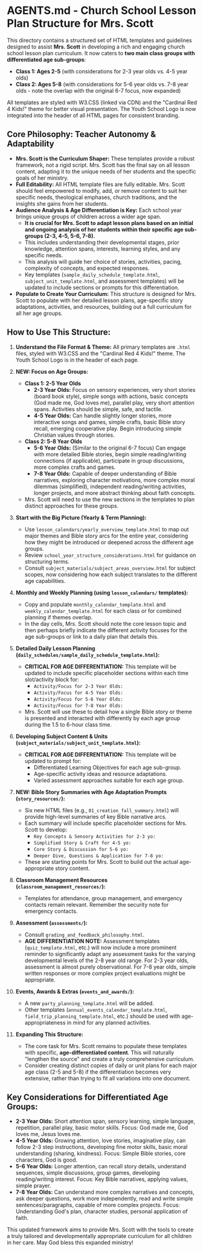 # AGENTS.md - Church School Lesson Plan Structure for Mrs. Scott

This directory contains a structured set of HTML templates and guidelines designed to assist **Mrs. Scott** in developing a rich and engaging church school lesson plan curriculum. It now caters to **two main class groups with differentiated age sub-groups**:
*   **Class 1: Ages 2-5** (with considerations for 2-3 year olds vs. 4-5 year olds)
*   **Class 2: Ages 5-8** (with considerations for 5-6 year olds vs. 7-8 year olds - note the overlap with the original 6-7 focus, now expanded)

All templates are styled with W3.CSS (linked via CDN) and the "Cardinal Red 4 Kids!" theme for better visual presentation. The Youth School Logo is now integrated into the header of all HTML pages for consistent branding.

## Core Philosophy: Teacher Autonomy & Adaptability

*   **Mrs. Scott is the Curriculum Shaper:** These templates provide a robust framework, not a rigid script. Mrs. Scott has the final say on all lesson content, adapting it to the unique needs of her students and the specific goals of her ministry.
*   **Full Editability:** All HTML template files are fully editable. Mrs. Scott should feel empowered to modify, add, or remove content to suit her specific needs, theological emphases, church traditions, and the insights she gains from her students.
*   **Audience Analysis & Age Differentiation is Key:** Each school year brings unique groups of children across a wider age span.
    *   **It is crucial for Mrs. Scott to adapt lesson plans based on an initial and ongoing analysis of her students within their specific age sub-groups (2-3, 4-5, 5-6, 7-8).**
    *   This includes understanding their developmental stages, prior knowledge, attention spans, interests, learning styles, and any specific needs.
    *   This analysis will guide her choice of stories, activities, pacing, complexity of concepts, and expected responses.
    *   Key templates (`sample_daily_schedule_template.html`, `subject_unit_template.html`, and assessment templates) will be updated to include sections or prompts for this differentiation.
*   **Populate to Create Your Curriculum:** This structure is designed for Mrs. Scott to populate with her detailed lesson plans, age-specific story adaptations, activities, and resources, building out a full curriculum for all her age groups.

## How to Use This Structure:

1.  **Understand the File Format & Theme:** All primary templates are `.html` files, styled with W3.CSS and the "Cardinal Red 4 Kids!" theme. The Youth School Logo is in the header of each page.

2.  **NEW: Focus on Age Groups:**
    *   **Class 1: 2-5 Year Olds**
        *   **2-3 Year Olds:** Focus on sensory experiences, very short stories (board book style), simple songs with actions, basic concepts (God made me, God loves me), parallel play, very short attention spans. Activities should be simple, safe, and tactile.
        *   **4-5 Year Olds:** Can handle slightly longer stories, more interactive songs and games, simple crafts, basic Bible story recall, emerging cooperative play. Begin introducing simple Christian values through stories.
    *   **Class 2: 5-8 Year Olds**
        *   **5-6 Year Olds:** (Similar to the original 6-7 focus) Can engage with more detailed Bible stories, begin simple reading/writing connections (if applicable), participate in group discussions, more complex crafts and games.
        *   **7-8 Year Olds:** Capable of deeper understanding of Bible narratives, exploring character motivations, more complex moral dilemmas (simplified), independent reading/writing activities, longer projects, and more abstract thinking about faith concepts.
    *   Mrs. Scott will need to use the new sections in the templates to plan distinct approaches for these groups.

3.  **Start with the Big Picture (Yearly & Term Planning):**
    *   Use `lesson_calendars/yearly_overview_template.html` to map out major themes and Bible story arcs for the entire year, considering how they might be introduced or deepened across the different age groups.
    *   Review `school_year_structure_considerations.html` for guidance on structuring terms.
    *   Consult `subject_materials/subject_areas_overview.html` for subject scopes, now considering how each subject translates to the different age capabilities.

4.  **Monthly and Weekly Planning (using `lesson_calendars/` templates):**
    *   Copy and populate `monthly_calendar_template.html` and `weekly_calendar_template.html` for each class or for combined planning if themes overlap.
    *   In the day cells, Mrs. Scott should note the core lesson topic and then perhaps briefly indicate the different activity focuses for the age sub-groups or link to a daily plan that details this.

5.  **Detailed Daily Lesson Planning (`daily_schedules/sample_daily_schedule_template.html`):**
    *   **CRITICAL FOR AGE DIFFERENTIATION:** This template will be updated to include specific placeholder sections within each time slot/activity block for:
        *   `Activity/Focus for 2-3 Year Olds:`
        *   `Activity/Focus for 4-5 Year Olds:`
        *   `Activity/Focus for 5-6 Year Olds:`
        *   `Activity/Focus for 7-8 Year Olds:`
    *   Mrs. Scott will use these to detail how a single Bible story or theme is presented and interacted with differently by each age group during the 1.5 to 6-hour class time.

6.  **Developing Subject Content & Units (`subject_materials/subject_unit_template.html`):**
    *   **CRITICAL FOR AGE DIFFERENTIATION:** This template will be updated to prompt for:
        *   Differentiated Learning Objectives for each age sub-group.
        *   Age-specific activity ideas and resource adaptations.
        *   Varied assessment approaches suitable for each age group.

7.  **NEW: Bible Story Summaries with Age Adaptation Prompts (`story_resources/`):**
    *   Six new HTML files (e.g., `01_creation_fall_summary.html`) will provide high-level summaries of key Bible narrative arcs.
    *   Each summary will include specific placeholder sections for Mrs. Scott to develop:
        *   `Key Concepts & Sensory Activities for 2-3 yo:`
        *   `Simplified Story & Craft for 4-5 yo:`
        *   `Core Story & Discussion for 5-6 yo:`
        *   `Deeper Dive, Questions & Application for 7-8 yo:`
    *   These are starting points for Mrs. Scott to build out the actual age-appropriate story content.

8.  **Classroom Management Resources (`classroom_management_resources/`):**
    *   Templates for attendance, group management, and emergency contacts remain relevant. Remember the security note for emergency contacts.

9.  **Assessment (`assessments/`):**
    *   Consult `grading_and_feedback_philosophy.html`.
    *   **AGE DIFFERENTIATION NOTE:** Assessment templates (`quiz_template.html`, etc.) will now include a more prominent reminder to significantly adapt any assessment tasks for the varying developmental levels of the 2-8 year old range. For 2-3 year olds, assessment is almost purely observational. For 7-8 year olds, simple written responses or more complex project evaluations might be appropriate.

10. **Events, Awards & Extras (`events_and_awards/`):**
    *   A new `party_planning_template.html` will be added.
    *   Other templates (`annual_events_calendar_template.html`, `field_trip_planning_template.html`, etc.) should be used with age-appropriateness in mind for any planned activities.

11. **Expanding This Structure:**
    *   The core task for Mrs. Scott remains to populate these templates with specific, **age-differentiated content**. This will naturally "lengthen the source" and create a truly comprehensive curriculum.
    *   Consider creating distinct copies of daily or unit plans for each major age class (2-5 and 5-8) if the differentiation becomes very extensive, rather than trying to fit all variations into one document.

## Key Considerations for Differentiated Age Groups:

*   **2-3 Year Olds:** Short attention span, sensory learning, simple language, repetition, parallel play, basic motor skills. Focus: God made me, God loves me, Jesus loves me.
*   **4-5 Year Olds:** Growing attention, love stories, imaginative play, can follow 2-3 step instructions, developing fine motor skills, basic moral understanding (sharing, kindness). Focus: Simple Bible stories, core characters, God is good.
*   **5-6 Year Olds:** Longer attention, can recall story details, understand sequences, simple discussions, group games, developing reading/writing interest. Focus: Key Bible narratives, applying values, simple prayer.
*   **7-8 Year Olds:** Can understand more complex narratives and concepts, ask deeper questions, work more independently, read and write simple sentences/paragraphs, capable of more complex projects. Focus: Understanding God's plan, character studies, personal application of faith.

This updated framework aims to provide Mrs. Scott with the tools to create a truly tailored and developmentally appropriate curriculum for all children in her care. May God bless this expanded ministry!
